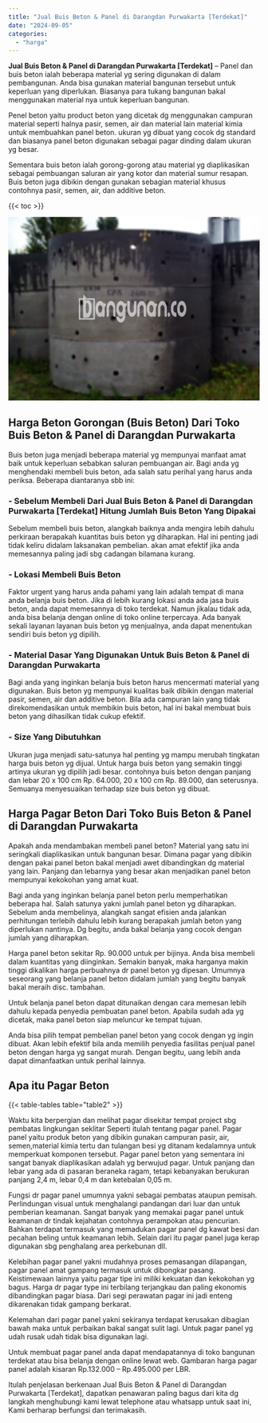 ```yaml
---
title: "Jual Buis Beton & Panel di Darangdan Purwakarta [Terdekat]"
date: "2024-09-05"
categories: 
  - "harga"
---
```


**Jual Buis Beton & Panel di Darangdan Purwakarta \[Terdekat\]** – Panel dan buis beton ialah beberapa material yg sering digunakan di dalam pembangunan. Anda bisa gunakan material bangunan tersebut untuk keperluan yang diperlukan. Biasanya para tukang bangunan bakal menggunakan material nya untuk keperluan bangunan.

Penel beton yaitu product beton yang dicetak dg menggunakan campuran material seperti halnya pasir, semen, air dan material lain material kimia untuk membuahkan panel beton. ukuran yg dibuat yang cocok dg standard dan biasanya panel beton digunakan sebagai pagar dinding dalam ukuran yg besar.

Sementara buis beton ialah gorong-gorong atau material yg diaplikasikan sebagai pembuangan saluran air yang kotor dan material sumur resapan. Buis beton juga dibikin dengan gunakan sebagian material khusus contohnya pasir, semen, air, dan additive beton.

{{< toc >}}

![Jual Buis Beton & Panel di Darangdan Purwakarta [Terdekat]](/images/jual-panel-buis-beton-murah-24.png)

## Harga Beton Gorongan (Buis Beton) Dari Toko Buis Beton & Panel di Darangdan Purwakarta

Buis beton juga menjadi beberapa material yg mempunyai manfaat amat baik untuk keperluan sebabkan saluran pembuangan air. Bagi anda yg menghendaki membeli buis beton, ada salah satu perihal yang harus anda periksa. Beberapa diantaranya sbb ini:

### \- Sebelum Membeli Dari Jual Buis Beton & Panel di Darangdan Purwakarta \[Terdekat\] Hitung Jumlah Buis Beton Yang Dipakai

Sebelum membeli buis beton, alangkah baiknya anda mengira lebih dahulu perkiraan berapakah kuantitas buis beton yg diharapkan. Hal ini penting jadi tidak keliru didalam laksanakan pembelian. akan amat efektif jika anda memesannya paling jadi sbg cadangan bilamana kurang.

### \- Lokasi Membeli Buis Beton

Faktor urgent yang harus anda pahami yang lain adalah tempat di mana anda belanja buis beton. Jika di lebih kurang lokasi anda ada jasa buis beton, anda dapat memesannya di toko terdekat. Namun jikalau tidak ada, anda bisa belanja dengan online di toko online terpercaya. Ada banyak sekali layanan layanan buis beton yg menjualnya, anda dapat menentukan sendiri buis beton yg dipilih.

### \- Material Dasar Yang Digunakan Untuk Buis Beton & Panel di Darangdan Purwakarta

Bagi anda yang inginkan belanja buis beton harus mencermati material yang digunakan. Buis beton yg mempunyai kualitas baik dibikin dengan material pasir, semen, air dan additive beton. Bila ada campuran lain yang tidak direkomendasikan untuk membikin buis beton, hal ini bakal membuat buis beton yang dihasilkan tidak cukup efektif.

### \- Size Yang Dibutuhkan

Ukuran juga menjadi satu-satunya hal penting yg mampu merubah tingkatan harga buis beton yg dijual. Untuk harga buis beton yang semakin tinggi artinya ukuran yg dipilih jadi besar. contohnya buis beton dengan panjang dan lebar 20 x 100 cm Rp. 64.000, 20 x 100 cm Rp. 89.000, dan seterusnya. Semuanya menyesuaikan terhadap size buis beton yg dibuat.

## Harga Pagar Beton Dari Toko Buis Beton & Panel di Darangdan Purwakarta

Apakah anda mendambakan membeli panel beton? Material yang satu ini seringkali diaplikasikan untuk bangunan besar. Dimana pagar yang dibikin dengan pakai panel beton bakal menjadi awet dibandingkan dg material yang lain. Panjang dan lebarnya yang besar akan menjadikan panel beton mempunyai kekokohan yang amat kuat.

Bagi anda yang inginkan belanja panel beton perlu memperhatikan beberapa hal. Salah satunya yakni jumlah panel beton yg diharapkan. Sebelum anda membelinya, alangkah sangat efisien anda jalankan perhitungan terlebih dahulu lebih kurang berapakah jumlah beton yang diperlukan nantinya. Dg begitu, anda bakal belanja yang cocok dengan jumlah yang diharapkan.

Harga panel beton sekitar Rp. 90.000 untuk per bijinya. Anda bisa membeli dalam kuantitas yang diinginkan. Semakin banyak, maka harganya makin tinggi dikalikan harga perbuahnya dr panel beton yg dipesan. Umumnya seseorang yang belanja panel beton didalam jumlah yang begitu banyak bakal meraih disc. tambahan.

Untuk belanja panel beton dapat ditunaikan dengan cara memesan lebih dahulu kepada penyedia pembuatan panel beton. Apabila sudah ada yg dicetak, maka panel beton siap meluncur ke tempat tujuan.

Anda bisa pilih tempat pembelian panel beton yang cocok dengan yg ingin dibuat. Akan lebih efektif bila anda memilih penyedia fasilitas penjual panel beton dengan harga yg sangat murah. Dengan begitu, uang lebih anda dapat dimanfaatkan untuk perihal lainnya.

## Apa itu Pagar Beton

{{< table-tables table="table2" >}}

Waktu kita berpergian dan melihat pagar disekitar tempat project sbg pembatas lingkungan seklitar Seperti itulah tentang pagar panel. Pagar panel yaitu produk beton yang dibikin gunakan campuran pasir, air, semen,material kimia tertu dan tulangan besi yg ditanam kedalamnya untuk memperkuat komponen tersebut. Pagar panel beton yang sementara ini sangat banyak diaplikasikan adalah yg berwujud pagar. Untuk panjang dan lebar yang ada di pasaran beraneka ragam, tetapi kebanyakan berukuran panjang 2,4 m, lebar 0,4 m dan ketebalan 0,05 m.

Fungsi dr pagar panel umumnya yakni sebagai pembatas ataupun pemisah. Perlindungan visual untuk menghalangi pandangan dari luar dan untuk pemberian keamanan. Sangat banyak yang memakai pagar panel untuk keamanan dr tindak kejahatan contohnya perampokan atau pencurian. Bahkan terdapat termasuk yang memadukan pagar panel dg kawat besi dan pecahan beling untuk keamanan lebih. Selain dari itu pagar panel juga kerap digunakan sbg penghalang area perkebunan dll.

Kelebihan pagar panel yakni mudahnya proses pemasangan dilapangan, pagar panel amat gampang termasuk untuk dibongkar pasang. Keistimewaan lainnya yaitu pagar tipe ini miliki kekuatan dan kekokohan yg bagus. Harga dr pagar type ini terbilang terjangkau dan paling ekonomis dibandingkan pagar biasa. Dari segi perawatan pagar ini jadi enteng dikarenakan tidak gampang berkarat.

Kelemahan dari pagar panel yakni sekiranya terdapat kerusakan dibagian bawah maka untuk perbaikan bakal sangat sulit lagi. Untuk pagar panel yg udah rusak udah tidak bisa digunakan lagi.

Untuk membuat pagar panel anda dapat mendapatannya di toko bangunan terdekat atau bisa belanja dengan online lewat web. Gambaran harga pagar panel adalah kisaran Rp.132.000 – Rp.495.000 per LBR.

Itulah penjelasan berkenaan Jual Buis Beton & Panel di Darangdan Purwakarta \[Terdekat\], dapatkan penawaran paling bagus dari kita dg langkah menghubungi kami lewat telephone atau whatsapp untuk saat ini, Kami berharap berfungsi dan terimakasih.
